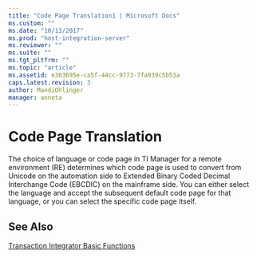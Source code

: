 ```yaml
---
title: "Code Page Translation1 | Microsoft Docs"
ms.custom: ""
ms.date: "10/13/2017"
ms.prod: "host-integration-server"
ms.reviewer: ""
ms.suite: ""
ms.tgt_pltfrm: ""
ms.topic: "article"
ms.assetid: e303695e-ca5f-44cc-9773-7fa939c5b53a
caps.latest.revision: 3
author: MandiOhlinger
manager: anneta
---
```

# Code Page Translation
The choice of language or code page in TI Manager for a remote environment (RE) determines which code page is used to convert from Unicode on the automation side to Extended Binary Coded Decimal Interchange Code (EBCDIC) on the mainframe side. You can either select the language and accept the subsequent default code page for that language, or you can select the specific code page itself.  
  
## See Also  
 [Transaction Integrator Basic Functions](../core/transaction-integrator-basic-functions.md)